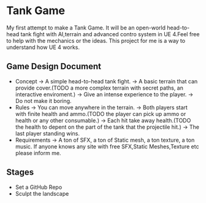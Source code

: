 # Tank Game
My first attempt to make a Tank Game. It will be an open-world head-to-head tank fight with AI,terrain and advanced contro system in UE 4.Feel free to help with the mechanics or the ideas.
This project for me is a way to understand how UE 4 works.

## Game Design Document
* Concept
-> A simple head-to-head tank fight.
-> A basic terrain that can provide cover.(TODO a more complex terrain with secret paths, an interactive enviroment.)
-> Give an intense experience to the player.
-> Do not make it boring.
* Rules
-> You can move anywhere in the terrain.
-> Both players start with finite health and ammo.(TODO the player can pick up ammo or health or any other consumable.)
-> Each hit take away health.(TODO the health to depent on the part of the tank that the projectile hit.)
-> The last player standing wins.
* Requirements
-> A ton of SFX, a ton of Static mesh, a ton texture, a ton music. 
If anyone knows any site with free SFX,Static Meshes,Texture etc please inform me.


## Stages
* Set a GitHub Repo 
* Sculpt the landscape
